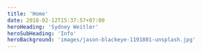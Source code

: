 ```yaml
---
title: 'Home'
date: 2018-02-12T15:37:57+07:00
heroHeading: 'Sydney Weitler'
heroSubHeading: 'Info'
heroBackground: 'images/jason-blackeye-1191801-unsplash.jpg'
---
```

